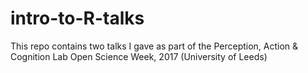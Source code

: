 # intro-to-R-talks
This repo contains two talks I gave as part of the Perception, Action &amp; Cognition Lab Open Science Week, 2017 (University of Leeds)

